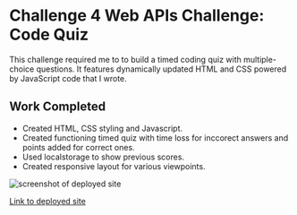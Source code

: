 # Challenge 4 Web APIs Challenge: Code Quiz

This challenge required me to to build a timed coding quiz with multiple-choice questions. It features dynamically updated HTML and CSS powered by JavaScript code that I wrote. 

## Work Completed

* Created HTML, CSS styling and Javascript. 
* Created functioning timed quiz with time loss for inccorect answers and points added for correct ones. 
* Used localstorage to show previous scores. 
* Created responsive layout for various viewpoints.


![screenshot of deployed site](https://photos.app.goo.gl/1uYPa9SzwYq5ZwMN9)

[Link to deployed site](https://luvthatduck.github.io/Code-Quiz-Challenge/)
